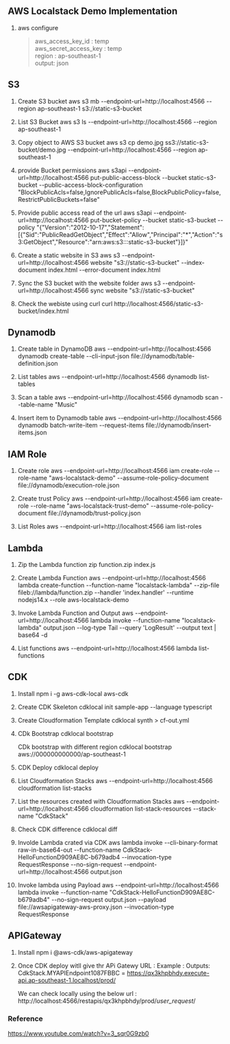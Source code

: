 AWS Localstack Demo Implementation
-----------

1. aws configure

    >aws_access_key_id :  temp<br/>
   aws_secret_access_key :  temp<br/>
    region : ap-southeast-1<br/>
    output: json

## S3
1. Create S3 bucket
	aws s3 mb --endpoint-url=http://localhost:4566 --region ap-southeast-1 s3://static-s3-bucket

2. List S3 Bucket
	aws s3 ls --endpoint-url=http://localhost:4566 --region  ap-southeast-1

3. Copy object to AWS S3 bucket
	aws s3 cp demo.jpg ss3://static-s3-bucket/demo.jpg --endpoint-url=http://localhost:4566 --region  ap-southeast-1

4. provide Bucket permissions
	aws s3api --endpoint-url=http://localhost:4566 put-public-access-block --bucket static-s3-bucket --public-access-block-configuration "BlockPublicAcls=false,IgnorePublicAcls=false,BlockPublicPolicy=false,RestrictPublicBuckets=false"

5. Provide public access read of the url
   aws s3api --endpoint-url=http://localhost:4566 put-bucket-policy --bucket static-s3-bucket --policy "{"Version":"2012-10-17","Statement":[{"Sid":"PublicReadGetObject","Effect":"Allow","Principal":"*","Action":"s3:GetObject","Resource":"arn:aws:s3:::static-s3-bucket"}]}"

6. Create a static website in S3
    aws s3 --endpoint-url=http://localhost:4566 website "s3://static-s3-bucket" --index-document index.html --error-document index.html

7. Sync the S3 bucket with the website folder
    aws s3 --endpoint-url=http://localhost:4566 sync website "s3://static-s3-bucket"

8. Check the webiste using curl
    curl http://localhost:4566/static-s3-bucket/index.html

## Dynamodb

1. Create table in DynamoDB
   aws --endpoint-url=http://localhost:4566 dynamodb create-table --cli-input-json file://dynamodb/table-definition.json

2. List tables
    aws --endpoint-url=http://localhost:4566 dynamodb list-tables

3. Scan a table
    aws --endpoint-url=http://localhost:4566 dynamodb scan --table-name "Music"

4. Insert item to Dynamodb table
    aws --endpoint-url=http://localhost:4566 dynamodb batch-write-item --request-items file://dynamodb/insert-items.json

## IAM Role

1. Create role
    aws --endpoint-url=http://localhost:4566 iam create-role --role-name "aws-localstack-demo" --assume-role-policy-document file://dynamodb/execution-role.json

2. Create  trust Policy
    aws --endpoint-url=http://localhost:4566 iam create-role --role-name "aws-localstack-trust-demo" --assume-role-policy-document file://dynamodb/trust-policy.json

3. List Roles
    aws --endpoint-url=http://localhost:4566 iam list-roles

## Lambda
   
1. Zip the Lambda function
    zip function.zip index.js 

2. Create Lambda Function
    aws --endpoint-url=http://localhost:4566 lambda create-function --function-name "localstack-lambda" --zip-file fileb://lambda/function.zip --handler 'index.handler' --runtime nodejs14.x --role aws-localstack-demo 

3. Invoke Lambda Function and Output
    aws --endpoint-url=http://localhost:4566 lambda invoke --function-name "localstack-lambda" output.json --log-type Tail --query 'LogResult' --output text | base64 -d

4. List functions
    aws --endpoint-url=http://localhost:4566 lambda list-functions

## CDK 
1. Install
    npm i -g aws-cdk-local aws-cdk

2. Create CDK Skeleton
    cdklocal init sample-app --language typescript

3. Create Cloudformation Template
    cdklocal synth > cf-out.yml

4. CDk Bootstrap 
    cdklocal bootstrap

    CDk bootstrap with different region
    cdklocal bootstrap aws://000000000000/ap-southeast-1

5. CDK Deploy
   cdklocal deploy

6. List Cloudformation Stacks
    aws --endpoint-url=http://localhost:4566 cloudformation list-stacks

7. List the resources created with Cloudformation Stacks
   aws --endpoint-url=http://localhost:4566 cloudformation list-stack-resources --stack-name "CdkStack"

8. Check CDK difference
   cdklocal diff

9. Involde Lambda crated via CDK
    aws lambda invoke --cli-binary-format raw-in-base64-out --function-name CdkStack-HelloFunctionD909AE8C-b679adb4 --invocation-type RequestResponse --no-sign-request --endpoint-url=http://localhost:4566  output.json

10. Invoke lambda using Payload
    aws --endpoint-url=http://localhost:4566 lambda invoke --function-name "CdkStack-HelloFunctionD909AE8C-b679adb4" --no-sign-request  output.json --payload file://awsapigateway-aws-proxy.json --invocation-type RequestResponse


## APIGateway
1. Install
    npm i @aws-cdk/aws-apigateway  

2. Once CDK deploy witll give thr APi Gatewy URL : 
    Example : Outputs:
            CdkStack.MYAPIEndpoint1087FBBC = https://qx3khpbhdy.execute-api.ap-southeast-1.localhost/prod/

    We can check locally using the below url : 
      http://localhost:4566/restapis/qx3khpbhdy/prod/_user_request_/

### Reference
https://www.youtube.com/watch?v=3_sqr0G9zb0

